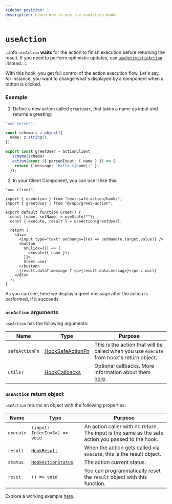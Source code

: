 ```yaml
---
sidebar_position: 1
description: Learn how to use the useAction hook.
---
```


# `useAction`

:::info
`useAction` **waits** for the action to finish execution before returning the result. If you need to perform optimistic updates, use [`useOptimisticAction`](/docs/execution/hooks/useoptimisticaction) instead.
:::

With this hook, you get full control of the action execution flow.
Let's say, for instance, you want to change what's displayed by a component when a button is clicked.

### Example

1. Define a new action called `greetUser`, that takes a name as input and returns a greeting:

```typescript title=src/app/greet-action.ts
"use server";

const schema = z.object({
  name: z.string(),
});

export const greetUser = actionClient
  .schema(schema)
  .action(async ({ parsedInput: { name } }) => {
    return { message: `Hello ${name}!` };
  });
```

2. In your Client Component, you can use it like this:

```tsx title=src/app/greet.tsx
"use client";

import { useAction } from "next-safe-action/hooks";
import { greetUser } from "@/app/greet-action";

export default function Greet() {
  const [name, setName] = useState("");
  const { execute, result } = useAction(greetUser);

  return (
    <div>
      <input type="text" onChange={(e) => setName(e.target.value)} />
      <button
        onClick={() => {
          execute({ name });
        }}>
        Greet user
      </button>
      {result.data?.message ? <p>{result.data.message}</p> : null}
    </div>
  );
}
```

As you can see, here we display a greet message after the action is performed, if it succeeds.

### `useAction` arguments

`useAction` has the following arguments:

| Name           | Type                                       | Purpose                                                                                                |
| -------------- | ------------------------------------------ | ------------------------------------------------------------------------------------------------------ |
| `safeActionFn` | [HookSafeActionFn](/docs/types#hooksafeactionfn)   | This is the action that will be called when you use `execute` from hook's return object.               |
| `utils?`   | [HookCallbacks](/docs/types#hookcallbacks) | Optional callbacks. More information about them [here](/docs/execution/hooks/callbacks). |

### `useAction` return object

`useAction` returns an object with the following properties:

| Name      | Type                                         | Purpose                                                                                           |
| --------- | -------------------------------------------- | ------------------------------------------------------------------------------------------------- |
| `execute` | `(input: InferIn<S>) => void`                | An action caller with no return. The input is the same as the safe action you passed to the hook. |
| `result`  | [`HookResult`](/docs/types#hookresult)       | When the action gets called via `execute`, this is the result object.                             |
| `status`  | [`HookActionStatus`](/docs/types#hookresult) | The action current status.                                                                        |
| `reset`   | `() => void`                                 | You can programmatically reset the `result` object with this function.                            |

Explore a working example [here](<https://github.com/TheEdoRan/next-safe-action/tree/main/apps/playground/src/app/(examples)/hook>).
